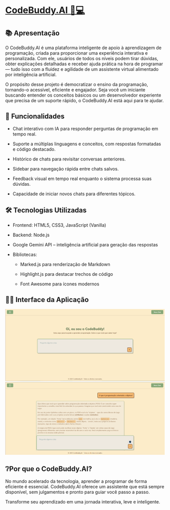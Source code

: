 # [CodeBuddy.AI 🤖💻](https://alinerhanny.github.io/CodeBuddy.AI/)
## 📚 Apresentação
O CodeBuddy.AI é uma plataforma inteligente de apoio à aprendizagem de programação, criada para proporcionar uma experiência interativa e personalizada. Com ele, usuários de todos os níveis podem tirar dúvidas, obter explicações detalhadas e receber ajuda prática na hora de programar — tudo isso com a fluidez e agilidade de um assistente virtual alimentado por inteligência artificial.

O propósito desse projeto é democratizar o ensino da programação, tornando-o acessível, eficiente e engajador. Seja você um iniciante buscando entender os conceitos básicos ou um desenvolvedor experiente que precisa de um suporte rápido, o CodeBuddy.AI está aqui para te ajudar.

## 🚀 Funcionalidades
- Chat interativo com IA para responder perguntas de programação em tempo real.

- Suporte a múltiplas linguagens e conceitos, com respostas formatadas e código destacado.

- Histórico de chats para revisitar conversas anteriores.

- Sidebar para navegação rápida entre chats salvos.

- Feedback visual em tempo real enquanto o sistema processa suas dúvidas.

- Capacidade de iniciar novos chats para diferentes tópicos.

## 🛠️ Tecnologias Utilizadas
- Frontend: HTML5, CSS3, JavaScript (Vanilla)

- Backend: Node.js 

- Google Gemini API – inteligência artificial para geração das respostas

- Bibliotecas:

    -  Marked.js para renderização de Markdown

    - Highlight.js para destacar trechos de código

    - Font Awesome para ícones modernos

## 🧑‍💻 Interface da Aplicação

![Interface do CodeBuddy.AI](img/inicio.png)
![Chat Ativo](img/ativo.png)

## ❔Por que o CodeBuddy.AI?
No mundo acelerado da tecnologia, aprender a programar de forma eficiente é essencial. CodeBuddy.AI oferece um assistente que está sempre disponível, sem julgamentos e pronto para guiar você passo a passo.

Transforme seu aprendizado em uma jornada interativa, leve e inteligente.





